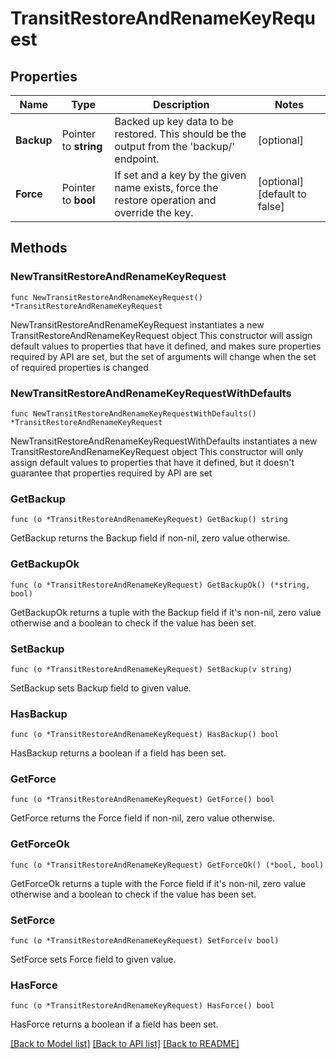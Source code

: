 # TransitRestoreAndRenameKeyRequest


## Properties

Name | Type | Description | Notes
------------ | ------------- | ------------- | -------------
**Backup** | Pointer to **string** | Backed up key data to be restored. This should be the output from the &#x27;backup/&#x27; endpoint. | [optional] 
**Force** | Pointer to **bool** | If set and a key by the given name exists, force the restore operation and override the key. | [optional] [default to false]



## Methods


### NewTransitRestoreAndRenameKeyRequest

`func NewTransitRestoreAndRenameKeyRequest() *TransitRestoreAndRenameKeyRequest`

NewTransitRestoreAndRenameKeyRequest instantiates a new TransitRestoreAndRenameKeyRequest object
This constructor will assign default values to properties that have it defined,
and makes sure properties required by API are set, but the set of arguments
will change when the set of required properties is changed

### NewTransitRestoreAndRenameKeyRequestWithDefaults

`func NewTransitRestoreAndRenameKeyRequestWithDefaults() *TransitRestoreAndRenameKeyRequest`

NewTransitRestoreAndRenameKeyRequestWithDefaults instantiates a new TransitRestoreAndRenameKeyRequest object
This constructor will only assign default values to properties that have it defined,
but it doesn't guarantee that properties required by API are set


### GetBackup

`func (o *TransitRestoreAndRenameKeyRequest) GetBackup() string`

GetBackup returns the Backup field if non-nil, zero value otherwise.

### GetBackupOk

`func (o *TransitRestoreAndRenameKeyRequest) GetBackupOk() (*string, bool)`

GetBackupOk returns a tuple with the Backup field if it's non-nil, zero value otherwise
and a boolean to check if the value has been set.

### SetBackup

`func (o *TransitRestoreAndRenameKeyRequest) SetBackup(v string)`

SetBackup sets Backup field to given value.


### HasBackup

`func (o *TransitRestoreAndRenameKeyRequest) HasBackup() bool`

HasBackup returns a boolean if a field has been set.




### GetForce

`func (o *TransitRestoreAndRenameKeyRequest) GetForce() bool`

GetForce returns the Force field if non-nil, zero value otherwise.

### GetForceOk

`func (o *TransitRestoreAndRenameKeyRequest) GetForceOk() (*bool, bool)`

GetForceOk returns a tuple with the Force field if it's non-nil, zero value otherwise
and a boolean to check if the value has been set.

### SetForce

`func (o *TransitRestoreAndRenameKeyRequest) SetForce(v bool)`

SetForce sets Force field to given value.


### HasForce

`func (o *TransitRestoreAndRenameKeyRequest) HasForce() bool`

HasForce returns a boolean if a field has been set.









[[Back to Model list]](../README.md#documentation-for-models) [[Back to API list]](../README.md#documentation-for-api-endpoints) [[Back to README]](../README.md)


